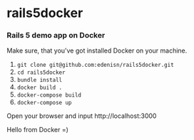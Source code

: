 # rails5docker

### Rails 5 demo app on Docker

Make sure, that you've got installed Docker on your machine.

1. `git clone git@github.com:edenisn/rails5docker.git`
2. `cd rails5docker`
3. `bundle install`
4. `docker build .`
5. `docker-compose build`
6. `docker-compose up`

Open your browser and input http://localhost:3000

Hello from Docker =)

